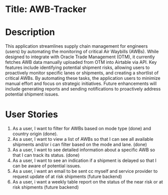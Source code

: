 # Title: AWB-Tracker

# Description

This application streamlines supply chain management for engineers (users) by automating the monitoring of critical Air Waybills (AWBs). While designed to integrate with Oracle Trade Management (OTM), it currently fetches AWB data manually uploaded from OTM into Airtable via API. Key features include identifying potential shipment risks, allowing users to proactively monitor specific lanes or shipments, and creating a shortlist of critical AWBs. By automating these tasks, the application users to minimize manual effort and focus on strategic initiatives. Future enhancements will include generating reports and sending notifications to proactively address potential shipment issues.

# User Stories

1. As a user, I want to filter for AWBs based on mode type (done) and country origin (done).
2. As a user, I want to view a list of AWBs so that I can see all available shipments and/or i can filter based on the mode and lane. (done)
3. As a user, I want to see detailed information about a specific AWB so that I can track its status. (done)
4. As a user, I want to see an indication if a shipment is delayed so that I can be aware of potential issues.  
5. As a user, i want an email to be sent cc myself and service provider to request update of at risk shipments (future backend)
6. As a user, i want a weekly table report on the status of the near risk or at risk shipments (future backend)





